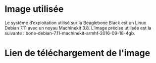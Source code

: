 # Image utilisée

Le système d’exploitation utilisé sur la Beaglebone Black est un Linux Debian 7.11 avec un noyau Machinekit 3.8. L’image précise utilisée est la suivante : bone-debian-7.11-machinekit-armhf-2016-09-18-4gb. 

# Lien de téléchargement de l'image


